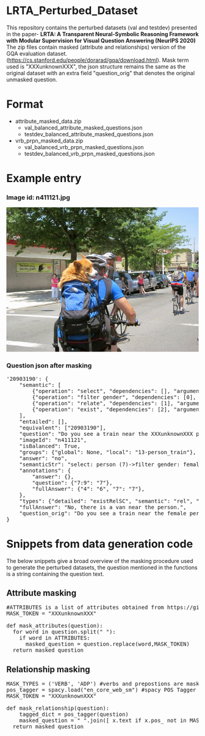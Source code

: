 # LRTA_Perturbed_Dataset
This repository contains the perturbed datasets (val and testdev) presented in the paper- **LRTA: A Transparent Neural-Symbolic Reasoning Framework with Modular Supervision for Visual Question Answering (NeurIPS 2020)**\
The zip files contain masked (attribute and relationships) version of the GQA evaluation dataset. (https://cs.stanford.edu/people/dorarad/gqa/download.html). Mask term used is "XXXunknownXXX", the json structure remains the same as the original dataset with an extra field "question_orig" that denotes the original unmasked question.


# Format
- attribute_masked_data.zip
  - val_balanced_attribute_masked_questions.json
  - testdev_balanced_attribute_masked_questions.json
- vrb_prpn_masked_data.zip
  - val_balanced_vrb_prpn_masked_questions.json
  - testdev_balanced_vrb_prpn_masked_questions.json

# Example entry
### Image id: n411121.jpg
![Alt text](https://github.com/Aishwarya-NR/LRTA_Perturbed_Dataset/blob/main/n411121.jpg?raw=true "Title")

### Question json after masking
<pre>
'20903190': {
    "semantic": [
        {"operation": "select", "dependencies": [], "argument": "person (7)"},
        {"operation": "filter gender", "dependencies": [0], "argument": "female"},
        {"operation": "relate", "dependencies": [1], "argument": "train,near,s (-)"},
        {"operation": "exist", "dependencies": [2], "argument": "?"},
    ],
    "entailed": [],
    "equivalent": ["20903190"],
    "question": "Do you see a train near the XXXunknownXXX person?",
    "imageId": "n411121",
    "isBalanced": True,
    "groups": {"global": None, "local": "13-person_train"},
    "answer": "no",
    "semanticStr": "select: person (7)->filter gender: female [0]->relate: train,near,s (-) [1]->exist: ? [2]",
    "annotations": {
        "answer": {},
        "question": {"7:9": "7"},
        "fullAnswer": {"4": "6", "7": "7"},
    },
    "types": {"detailed": "existRelSC", "semantic": "rel", "structural": "verify"},
    "fullAnswer": "No, there is a van near the person.",
    "question_orig": "Do you see a train near the female person?",
}
</pre>

# Snippets from data generation code
The below snippets give a broad overview of the masking procedure used to generate the perturbed datasets, the question mentioned in the functions is a string containing the question text.
## Attribute masking
<pre>
#ATTRIBUTES is a list of attributes obtained from https://github.com/wenhuchen/Meta-Module-Network/blob/master/Constants.py
MASK_TOKEN = "XXXunknownXXX"

def mask_attributes(question):
  for word in question.split(" "):
    if word in ATTRIBUTES:
      masked_question = question.replace(word,MASK_TOKEN) 
  return masked_question        
</pre>

## Relationship masking
<pre>
MASK_TYPES = ('VERB', 'ADP') #verbs and prepostions are masked to capture relationships
pos_tagger = spacy.load("en_core_web_sm") #spacy POS Tagger is used
MASK_TOKEN = "XXXunknownXXX"

def mask_relationship(question):
    tagged_dict = pos_tagger(question)
    masked_question = " ".join([ x.text if x.pos_ not in MASK_TYPES else MASK_TOKEN for x in tagged_dict])
  return masked_question        
</pre>

